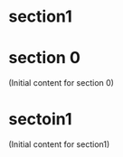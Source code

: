 # section1

# section 0

(Initial content for section 0)

# sectoin1 

(Initial content for section1)